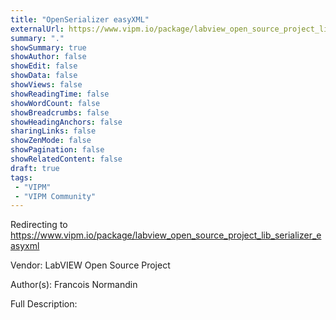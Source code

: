 ```yaml
---
title: "OpenSerializer easyXML"
externalUrl: https://www.vipm.io/package/labview_open_source_project_lib_serializer_easyxml
summary: "."
showSummary: true
showAuthor: false
showEdit: false
showData: false
showViews: false
showReadingTime: false
showWordCount: false
showBreadcrumbs: false
showHeadingAnchors: false
sharingLinks: false
showZenMode: false
showPagination: false
showRelatedContent: false
draft: true
tags:
 - "VIPM"
 - "VIPM Community"
---
```


Redirecting to https://www.vipm.io/package/labview_open_source_project_lib_serializer_easyxml

Vendor: LabVIEW Open Source Project

Author(s): Francois Normandin
 
Full Description:
